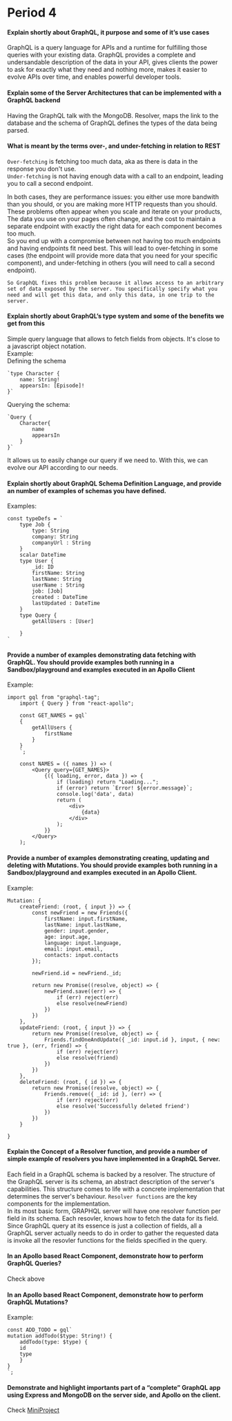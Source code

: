 # Period 4

#### Explain shortly about GraphQL, it purpose and some of it’s use cases
GraphQL is a query language for APIs and a runtime for fulfilling those queries with your existing data. GraphQL provides a complete and undersandable description of the data in your API, gives clients the power to ask for exactly what they need and nothing more, makes it easier to evolve APIs over time, and enables powerful developer tools. 


#### Explain some of the Server Architectures that can be implemented with a GraphQL backend
Having the GraphQL talk with the MongoDB. Resolver, maps the link to the database and the schema of GraphQL defines the types of the data being parsed. 
#### What is meant by the terms over-, and under-fetching in relation to REST
`Over-fetching` is fetching too much data, aka as there is data in the response you don't use.   
`Under-fetching` is not having enough data with a call to an endpoint, leading you to call a second endpoint.    

In both cases, they are performance issues: you either use more bandwith than you should, or you are making more HTTP requests than you should.    
These problems often appear when you scale and iterate on your products, The data you use on your pages often change, and the cost to maintain a separate endpoint with exactly the right data for each component becomes too much.    
So you end up with a compromise between not having too much endpoints and having endpoints fit need best. This will lead to over-fetching in some cases (the endpoint will provide more data that you need for your specific component), and under-fetching in others (you will need to call a second endpoint).   

    So GraphQL fixes this problem because it allows access to an arbitrary set of data exposed by the server. You specifically specify what you need and will get this data, and only this data, in one trip to the server.


#### Explain shortly about GraphQL’s type system and some of the benefits we get from this
Simple query language that allows to fetch fields from objects. It's close to a javascript object notation.    
Example:   
Defining the schema

    `type Character {
        name: String!
        appearsIn: [Episode]!
    }`
Querying the schema:

    `Query {
        Character{
            name
            appearsIn
        }
    }`
    
It allows us to easily change our query if we need to. With this, we can evolve our API according to our needs. 
#### Explain shortly about GraphQL Schema Definition Language, and provide an number of examples of schemas you have defined.
Examples:

    const typeDefs = `
        type Job {
            type: String
            company: String
            companyUrl : String
        }
        scalar DateTime
        type User {
            _id: ID
            firstName: String
            lastName: String
            userName : String
            job: [Job]
            created : DateTime
            lastUpdated : DateTime
        }
        type Query {
            getAllUsers : [User]
            
        }
    `
#### Provide a number of examples demonstrating data fetching with GraphQL. You should provide examples both running in a Sandbox/playground and examples executed in an Apollo Client
Example:

    import gql from "graphql-tag";
        import { Query } from "react-apollo";

        const GET_NAMES = gql`
        {
            getAllUsers {
                firstName
            }
        }
        `;

        const NAMES = ({ names }) => (
            <Query query={GET_NAMES}>
                {({ loading, error, data }) => {
                    if (loading) return "Loading...";
                    if (error) return `Error! ${error.message}`;
                    console.log('data', data)
                    return (
                        <div>
                            {data}
                        </div>
                    );
                }}
            </Query>
        );
#### Provide a number of examples demonstrating creating, updating and deleting with Mutations. You should provide examples both running in a Sandbox/playground and examples executed in an Apollo Client.
Example:

    Mutation: {
        createFriend: (root, { input }) => {
            const newFriend = new Friends({
                firstName: input.firstName,
                lastName: input.lastName,
                gender: input.gender,
                age: input.age,
                language: input.language,
                email: input.email,
                contacts: input.contacts
            });

            newFriend.id = newFriend._id;

            return new Promise((resolve, object) => {
                newFriend.save((err) => {
                    if (err) reject(err)
                    else resolve(newFriend)
                })
            })
        },
        updateFriend: (root, { input }) => {
            return new Promise((resolve, object) => {
                Friends.findOneAndUpdate({ _id: input.id }, input, { new: true }, (err, friend) => {
                    if (err) reject(err)
                    else resolve(friend)
                })
            })
        },
        deleteFriend: (root, { id }) => {
            return new Promise((resolve, object) => {
                Friends.remove({ _id: id }, (err) => {
                    if (err) reject(err)
                    else resolve('Successfully deleted friend')
                })
            })
        }

    }

#### Explain the Concept of a Resolver function, and provide a number of simple example of resolvers you have implemented in a GraphQL Server.
Each field in a GraphQL schema is backed by a resolver.
The structure of the GraphQL server is its schema, an abstract description of the server's capabilities. This structure comes to life with a concrete implementation that determines the server's behaviour. `Resolver functions` are the key components for the implementation.  
In its most basic form, GRAPHQL server will have one resolver function per field in its schema. Each resovler, knows how to fetch the data for its field. Since GraphQL query at its essence is just a collection of fields, all a GraphQL server actually needs to do in order to gather the requested data is invoke all the resovler functions for the fields specified in the query. 
#### In an Apollo based React Component, demonstrate how to perform GraphQL Queries?
Check above
#### In an Apollo based React Component, demonstrate how to perform GraphQL Mutations?
Example:

    const ADD_TODO = gql`
    mutation addTodo($type: String!) {
        addTodo(type: $type) {
        id
        type
        }
    }
    `;


#### Demonstrate and highlight importants part of a “complete” GraphQL app using Express and MongoDB on the server side, and Apollo on the client.
Check [MiniProject](../MiniProjectNextJs)
